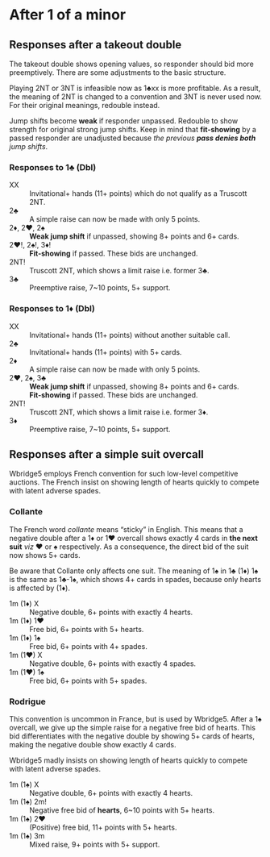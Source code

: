 After 1 of a minor
==================

Responses after a takeout double
--------------------------------
The takeout double shows opening values, so responder should bid more
preemptively.  There are some adjustments to the basic structure.

Playing 2NT or 3NT is infeasible now as 1♣xx is more profitable.  As a result,
the meaning of 2NT is changed to a convention and 3NT is never used now.  For
their original meanings, redouble instead.

Jump shifts become **weak** if responder unpassed.  Redouble to show strength
for original strong jump shifts.  Keep in mind that **fit-showing** by a passed
responder are unadjusted because *the previous **pass denies both** jump
shifts*.

### Responses to 1♣ (Dbl) ###
<dl>
  <dt>XX</dt>
  <dd>Invitational+ hands (11+ points) which do not qualify as a Truscott 2NT.</dd>

  <dt>2♣</dt>
  <dd>A simple raise can now be made with only 5 points.</dd>

  <dt>2♦, 2♥, 2♠</dt>
  <dd><strong>Weak jump shift</strong> if unpassed, showing 8+ points and 6+ cards.</dd>

  <dt>2♥!, 2♠!, 3♦!</dt>
  <dd><strong>Fit-showing</strong> if passed.  These bids are unchanged.</dd>

  <dt>2NT!</dt>
  <dd>Truscott 2NT, which shows a limit raise i.e. former 3♣.</dd>

  <dt>3♣</dt>
  <dd>Preemptive raise, 7~10 points, 5+ support.</dd>
</dl>

### Responses to 1♦ (Dbl) ###
<dl>
  <dt>XX</dt>
  <dd>Invitational+ hands (11+ points) without another suitable call.</dd>

  <dt>2♣</dt>
  <dd>Invitational+ hands (11+ points) with 5+ cards.</dd>

  <dt>2♦</dt>
  <dd>A simple raise can now be made with only 5 points.</dd>

  <dt>2♥, 2♠, 3♣</dt>
  <dd><strong>Weak jump shift</strong> if unpassed, showing 8+ points and 6+ cards.</dd>
  <dd><strong>Fit-showing</strong> if passed.  These bids are unchanged.</dd>

  <dt>2NT!</dt>
  <dd>Truscott 2NT, which shows a limit raise i.e. former 3♦.</dd>

  <dt>3♦</dt>
  <dd>Preemptive raise, 7~10 points, 5+ support.</dd>
</dl>

Responses after a simple suit overcall
--------------------------------------
Wbridge5 employs French convention for such low-level competitive auctions.
The French insist on showing length of hearts quickly to compete with
latent adverse spades.

### Collante ###
The French word *collante* means “sticky” in English.  This means that a
negative double after a 1♦ or 1♥ overcall shows exactly 4 cards in **the next
suit** *viz* ♥ or ♠ respectively.  As a consequence, the direct bid of the suit
now shows 5+ cards.

Be aware that Collante only affects one suit.  The meaning of 1♠ in 1♣ (1♦) 1♠
is the same as 1♣-1♠, which shows 4+ cards in spades, because only hearts is
affected by (1♦).

<dl>
  <dt>1m (1♦) X</dt>
  <dd>Negative double, 6+ points with exactly 4 hearts.</dd>

  <dt>1m (1♦) 1♥</dt>
  <dd>Free bid, 6+ points with 5+ hearts.</dd>

  <dt>1m (1♦) 1♠</dt>
  <dd>Free bid, 6+ points with 4+ spades.</dd>

  <dt>1m (1♥) X</dt>
  <dd>Negative double, 6+ points with exactly 4 spades.</dd>

  <dt>1m (1♥) 1♠</dt>
  <dd>Free bid, 6+ points with 5+ spades.</dd>
</dl>

### Rodrigue ###
This convention is uncommon in France, but is used by Wbridge5.  After a 1♠
overcall, we give up the simple raise for a negative free bid of hearts.  This
bid differentiates with the negative double by showing 5+ cards of hearts,
making the negative double show exactly 4 cards.

Wbridge5 madly insists on showing length of hearts quickly to compete with
latent adverse spades.

<dl>
  <dt>1m (1♠) X</dt>
  <dd>Negative double, 6+ points with exactly 4 hearts.</dd>

  <dt>1m (1♠) 2m!</dt>
  <dd>Negative free bid of <strong>hearts</strong>, 6~10 points with 5+ hearts.</dd>

  <dt>1m (1♠) 2♥</dt>
  <dd>(Positive) free bid, 11+ points with 5+ hearts.</dd>

  <dt>1m (1♠) 3m</dt>
  <dd>Mixed raise, 9+ points with 5+ support.</dd>
</dl>

